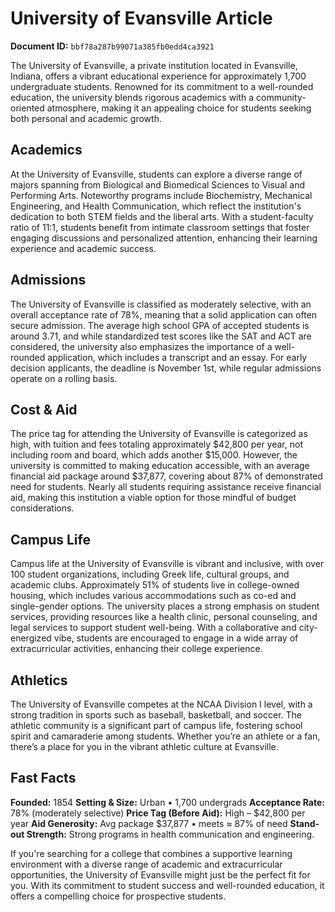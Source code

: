# University of Evansville Article

**Document ID:** `bbf78a287b99071a385fb0edd4ca3921`

The University of Evansville, a private institution located in Evansville, Indiana, offers a vibrant educational experience for approximately 1,700 undergraduate students. Renowned for its commitment to a well-rounded education, the university blends rigorous academics with a community-oriented atmosphere, making it an appealing choice for students seeking both personal and academic growth.

## Academics
At the University of Evansville, students can explore a diverse range of majors spanning from Biological and Biomedical Sciences to Visual and Performing Arts. Noteworthy programs include Biochemistry, Mechanical Engineering, and Health Communication, which reflect the institution's dedication to both STEM fields and the liberal arts. With a student-faculty ratio of 11:1, students benefit from intimate classroom settings that foster engaging discussions and personalized attention, enhancing their learning experience and academic success.

## Admissions
The University of Evansville is classified as moderately selective, with an overall acceptance rate of 78%, meaning that a solid application can often secure admission. The average high school GPA of accepted students is around 3.71, and while standardized test scores like the SAT and ACT are considered, the university also emphasizes the importance of a well-rounded application, which includes a transcript and an essay. For early decision applicants, the deadline is November 1st, while regular admissions operate on a rolling basis.

## Cost & Aid
The price tag for attending the University of Evansville is categorized as high, with tuition and fees totaling approximately $42,800 per year, not including room and board, which adds another $15,000. However, the university is committed to making education accessible, with an average financial aid package around $37,877, covering about 87% of demonstrated need for students. Nearly all students requiring assistance receive financial aid, making this institution a viable option for those mindful of budget considerations.

## Campus Life
Campus life at the University of Evansville is vibrant and inclusive, with over 100 student organizations, including Greek life, cultural groups, and academic clubs. Approximately 51% of students live in college-owned housing, which includes various accommodations such as co-ed and single-gender options. The university places a strong emphasis on student services, providing resources like a health clinic, personal counseling, and legal services to support student well-being. With a collaborative and city-energized vibe, students are encouraged to engage in a wide array of extracurricular activities, enhancing their college experience.

## Athletics
The University of Evansville competes at the NCAA Division I level, with a strong tradition in sports such as baseball, basketball, and soccer. The athletic community is a significant part of campus life, fostering school spirit and camaraderie among students. Whether you’re an athlete or a fan, there’s a place for you in the vibrant athletic culture at Evansville.

## Fast Facts
**Founded:** 1854
**Setting & Size:** Urban • 1,700 undergrads
**Acceptance Rate:** 78% (moderately selective)
**Price Tag (Before Aid):** High – $42,800 per year
**Aid Generosity:** Avg package $37,877 • meets ≈ 87% of need
**Stand-out Strength:** Strong programs in health communication and engineering.

If you're searching for a college that combines a supportive learning environment with a diverse range of academic and extracurricular opportunities, the University of Evansville might just be the perfect fit for you. With its commitment to student success and well-rounded education, it offers a compelling choice for prospective students.
